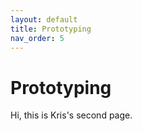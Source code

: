 ```yaml
---
layout: default
title: Prototyping
nav_order: 5
---
```


# Prototyping

Hi, this is Kris's second page.
